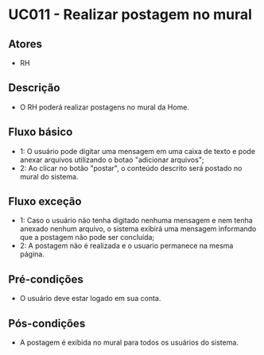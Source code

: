# UC011 - Realizar postagem no mural
## Atores
- RH
## Descrição
- O RH poderá realizar postagens no mural da Home.
## Fluxo básico   
- 1: O usuário pode digitar uma mensagem em uma caixa de texto e pode anexar arquivos utilizando o botao "adicionar arquivos";
- 2: Ao clicar no botão "postar", o conteúdo descrito será postado no mural do sistema.
## Fluxo exceção
- 1: Caso o usuário não tenha digitado nenhuma mensagem e nem tenha anexado nenhum arquivo, o sistema exibirá uma mensagem informando que a postagem não pode ser concluída;
- 2: A postagem não é realizada e o usuario permanece na mesma página.
## Pré-condições
- O usuário deve estar logado em sua conta.
## Pós-condições
- A postagem é exibida no mural para todos os usuários do sistema.
